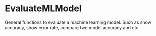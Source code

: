 # EvaluateMLModel
General functions to evaluate a machine learning model.  Such as show accuracy, show error rate, compare two model  accuracy and etc. 
